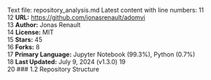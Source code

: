 Text file: repository_analysis.md
Latest content with line numbers:
11	
12	**URL:** https://github.com/jonasrenault/adomvi  
13	**Author:** Jonas Renault  
14	**License:** MIT  
15	**Stars:** 45  
16	**Forks:** 8  
17	**Primary Language:** Jupyter Notebook (99.3%), Python (0.7%)  
18	**Last Updated:** July 9, 2024 (v1.3.0)
19	
20	### 1.2 Repository Structure